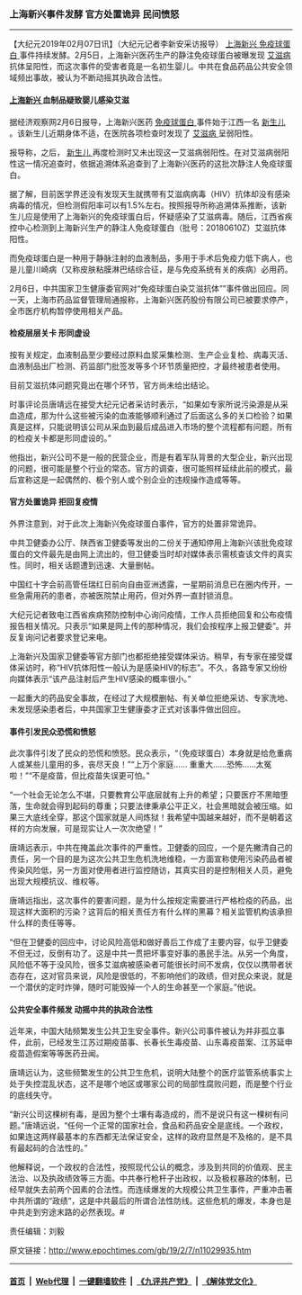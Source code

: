 ### 上海新兴事件发酵 官方处置诡异 民间愤怒
------------------------

<p>
 【大纪元2019年02月07日讯】（大纪元记者李新安采访报导）
 <a href="http://www.epochtimes.com/gb/tag/%E4%B8%8A%E6%B5%B7%E6%96%B0%E5%85%B4.html">
  上海新兴
 </a>
 <a href="http://www.epochtimes.com/gb/tag/%E5%85%8D%E7%96%AB%E7%90%83%E8%9B%8B%E7%99%BD.html">
  免疫球蛋白
 </a>
 事件持续发酵。2月5日，上海新兴医药生产的静注免疫球蛋白被曝发现
 <a href="http://www.epochtimes.com/gb/tag/%E8%89%BE%E6%BB%8B%E7%97%85.html">
  艾滋病
 </a>
 抗体呈阳性，而这次事件的受害者竟是一名初生婴儿。中共在食品药品公共安全领域频出事故，被认为不断动摇其执政合法性。
</p>
<h4>
 <a href="http://www.epochtimes.com/gb/tag/%E4%B8%8A%E6%B5%B7%E6%96%B0%E5%85%B4.html">
  上海新兴
 </a>
 血制品疑致婴儿感染艾滋
</h4>
<p>
 据经济观察网2月6日报导，上海新兴医药
 <a href="http://www.epochtimes.com/gb/tag/%E5%85%8D%E7%96%AB%E7%90%83%E8%9B%8B%E7%99%BD.html">
  免疫球蛋白
 </a>
 事件始于江西一名
 <a href="http://www.epochtimes.com/gb/tag/%E6%96%B0%E7%94%9F%E5%84%BF.html">
  新生儿
 </a>
 。该新生儿近期身体不适，在医院各项检查时发现了
 <a href="http://www.epochtimes.com/gb/tag/%E8%89%BE%E6%BB%8B%E7%97%85.html">
  艾滋病
 </a>
 呈弱阳性。
</p>
<p>
 报导称，之后，
 <a href="http://www.epochtimes.com/gb/tag/%E6%96%B0%E7%94%9F%E5%84%BF.html">
  新生儿
 </a>
 再度检测时又未出现这一艾滋病弱阳性。在对艾滋病弱阳性这一情况追查时，依据追溯体系追查到了上海新兴医药的这批次静注人免疫球蛋白。
</p>
<p>
 据了解，目前医学界还没有发现天生就携带有艾滋病病毒（HIV）抗体却没有感染病毒的情况，但检测假阳率可以有1.5%左右。按照报导所称追溯体系推断，该新生儿应是使用了上海新兴的免疫球蛋白后，怀疑感染了艾滋病毒。随后，江西省疾控中心检测到上海新兴生产的静注人免疫球蛋白（批号：20180610Z）艾滋抗体阳性。
</p>
<p>
 而免疫球蛋白是一种用于静脉注射的血液制品，多用于手术后免疫力低下病人，也是儿童川崎病（又称皮肤粘膜淋巴结综合征，是与免疫系统有关的疾病）必用药。
</p>
<p>
 2月6日，中共国家卫生健康委官网对“免疫球蛋白染艾滋抗体””事件做出回应。同一天，上海市药品监督管理局通报称，上海新兴医药股份有限公司已被要求停产，全市医疗机构暂停使用相关产品。
</p>
<h4>
 检疫层层关卡 形同虚设
</h4>
<p>
 按有关规定，血液制品至少要经过原料血浆采集检测、生产企业复检、病毒灭活、血液制品出厂检测、药监部门批签发等多个环节质量把控，才最终被患者使用。
</p>
<p>
 目前艾滋抗体问题究竟出在哪个环节，官方尚未给出结论。
</p>
<p>
 时事评论员唐靖远在接受大纪元记者采访时表示，“如果如专家所说污染源是从采血造成，那为什么这些被污染的血液能够顺利通过了后面这么多的关口检验？如果真是这样，只能说明该公司从采血到最后成品进入市场的整个流程都有问题，所有的检疫关卡都是形同虚设的。”
</p>
<p>
 他指出，新兴公司不是一般的民营企业，而是有着军队背景的大型企业，新兴出现的问题，很可能是整个行业的常态。官方的调查，很可能照样延续此前的模式，最后宣称这是一起偶然的、极个别人或个别企业的违规操作造成等等。
</p>
<h4>
 官方处置诡异 拒回复疫情
</h4>
<p>
 外界注意到，对于此次上海新兴免疫球蛋白事件，官方的处置非常诡异。
</p>
<p>
 中共卫健委办公厅、陕西省卫健委等发出的二份关于通知停用上海新兴该批免疫球蛋白的文件最先是由网上流出的，但卫健委当时却对媒体表示需核查该文件的真实性。同时，相关话题遭到迅速、大量删帖。
</p>
<p>
 中国红十字会前高管任瑞红日前向自由亚洲透露，一星期前消息已在圈内传开，一些急需用药的患者，亦被医院禁止用药，但对外界一直封锁消息。
</p>
<p>
 大纪元记者致电江西省疾病预防控制中心询问疫情，工作人员拒绝回复和公布疫情报告相关情况。只表示“如果是网上传的那种情况，我们会按程序上报卫健委”。并反复询问记者要求登记来电。
</p>
<p>
 上海新兴及国家卫健委等官方部门也都拒绝接受媒体采访。稍早，有专家在接受媒体采访时，称“HIV抗体阳性一般认为是感染HIV的标志”。不久，各路专家又纷纷向媒体表示“该产品注射后产生HIV感染的概率很小。”
</p>
<p>
 一起重大的药品安全事故，在经过了大规模删帖、有关单位拒绝采访、专家洗地、未发现感染患者后，中共国家卫生健康委才正式对该事件做出回应。
</p>
<h4>
 事件引发民众恐慌和愤怒
</h4>
<p>
 此次事件引发了民众的恐慌和愤怒。民众表示，“（免疫球蛋白）本身就是给危重病人或某些儿童用的多，丧尽天良！”“上万个家庭…… 重重大……恐怖……太冤啦！”“不是疫苗，但比疫苗失误更可怕。”
</p>
<p>
 “一个社会无论怎么不堪，只要教育公平底层就有上升的希望；只要医疗不黑暗堕落，生命就会得到起码的尊重；只要法律秉承公平正义，社会黑暗就会被压缩。如果三大底线全穿，那这个国家就是人间炼狱！我希望中国越来越好，而不是朝着这样的方向发展，可是现实让人一次次绝望！”
</p>
<p>
 唐靖远表示，中共在掩盖此次事件的严重性。卫健委的回应，一个是先撇清自己的责任，另一个目的是为这次公共卫生危机洗地维稳，一方面宣称使用污染药品者被传染风险低，另一方面对使用者进行监控随访，其真实目的是控制相关人员，避免出现大规模抗议、维权等。
</p>
<p>
 唐靖远指出，这次事件的要害问题，是为什么按规定需要进行严格检疫的药品，出现这样大面积的污染？这背后的相关责任方有什么样的黑幕？相关监管机构该承担什么样的责任等等。
</p>
<p>
 “但在卫健委的回应中，讨论风险高低和做好善后工作成了主要内容，似乎卫健委不但无过，反倒有功了。这是中共一贯把坏事变好事的愚民手法。从另一个角度，风险低不等于没风险，很多艾滋病被感染者可能很长时间不发病，仅仅以携带者状态存在，这对官员来说，风险是很低的，不影响他们的政绩，但对民众来说，就是一个潜伏的定时炸弹，随时可能毁掉一个人的生命甚至一个家庭。”他说。
</p>
<h4>
 公共安全事件频发 动摇中共的执政合法性
</h4>
<p>
 近年来，中国大陆频繁发生公共卫生安全事件。新兴公司事件被认为并非孤立事件，此前，已经发生江苏过期疫苗事、长春长生毒疫苗、山东毒疫苗案、江苏延申疫苗造假案等等医药丑闻。
</p>
<p>
 唐靖远认为，这些频繁发生的公共卫生危机，说明大陆整个的医疗监管系统事实上处于失控混乱状态，这不是哪个地区或哪家公司的局部性腐败问题，而是整个行业的底线失守。
</p>
<p>
 “新兴公司这棵树有毒，是因为整个土壤有毒造成的，而不是说只有这一棵树有问题。”唐靖远说，“任何一个正常的国家社会，食品和药品安全是底线。一个政权，如果连这两样最基本的东西都无法保证安全，这样的政府显然是不及格的，是不具有最起码的合法性的。”
</p>
<p>
 他解释说，一个政权的合法性，按照现代公认的概念，涉及到共同的价值观、民主法治、以及执政绩效等三方面。中共奉行枪杆子出政权，以及极权暴政的体制，已经早就失去前两个因素的合法性。而连续爆发的大规模公共卫生事件，严重冲击著中共所谓的“政绩”，这是中共最后的所谓合法性防线。这些危机的爆发，本身也是中共走到穷途末路的必然表现。#
</p>
<p>
 责任编辑：刘毅
</p>

原文链接：http://www.epochtimes.com/gb/19/2/7/n11029935.htm


------------------------
#### [首页](https://github.com/gfw-breaker/banned-news/blob/master/README.md) &nbsp;|&nbsp; [Web代理](https://github.com/labour-camp/helloworld) &nbsp;|&nbsp; [一键翻墙软件](https://github.com/gfw-breaker/nogfw/blob/master/README.md) &nbsp;|&nbsp; [《九评共产党》](https://github.com/gfw-breaker/9ping.md/blob/master/README.md#九评之一评共产党是什么) &nbsp;|&nbsp; [《解体党文化》](https://github.com/gfw-breaker/jtdwh.md/blob/master/README.md#绪论)

